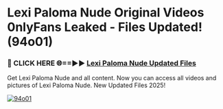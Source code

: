 # Lexi Paloma Nude Original Videos 0nlyFans Leaked - Files Updated! (94o01)

<h3>🔴 CLICK HERE 🌐==►► <a href="https://tinyurl.com/5h6xmrr3" rel="nofollow">Lexi Paloma Nude Updated Files</a></h3>

Get Lexi Paloma Nude and all content. Now you can access all videos and pictures of Lexi Paloma Nude. New Updated Files 2025!

[![94o01](https://i.imgur.com/KVD873Z.gif)](https://tinyurl.com/5h6xmrr3)
